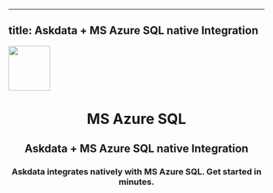 
  ---
  title: Askdata + MS Azure SQL native Integration
  ---

<img class="dataset_icon mx-auto d-block mb-4" width="82" height="88" src="/media/integrations/icons/ms-sql-azure.png" alt="">
<h1 class="dataset_title" style="text-align: center;">MS Azure SQL</h1>
<h2 class="dataset_subtitle" style="text-align: center;">Askdata + MS Azure SQL native Integration</h2> 
<h3 class="dataset_description" style="text-align: center;">Askdata integrates natively with  MS Azure SQL. Get started in minutes.</h3> 

  
